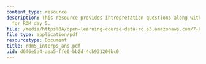 ```yaml
---
content_type: resource
description: This resource provides intrepretation questions along with their answers
  for RDM day 5.
file: /media/https%3A/open-learning-course-data-rc.s3.amazonaws.com/7-02-experimental-biology-communication-spring-2005/d6f6e5a4aea5ffe0bb2d4cb931200bc0_rdm5_interps_ans.pdf
file_type: application/pdf
resourcetype: Document
title: rdm5_interps_ans.pdf
uid: d6f6e5a4-aea5-ffe0-bb2d-4cb931200bc0
---
```

